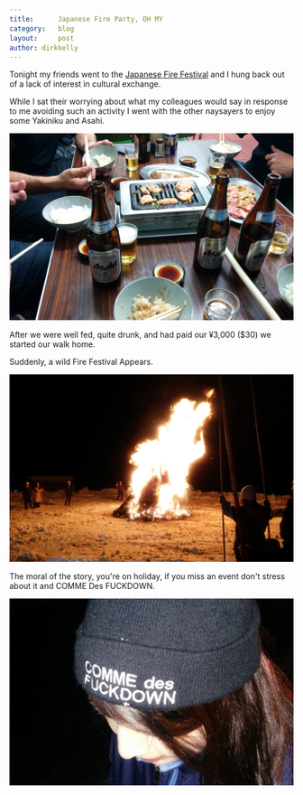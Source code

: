 ```yaml
---
title:      Japanese Fire Party, OH MY
category:   blog
layout:     post
author: dirkkelly
---
```


Tonight my friends went to the [Japanese Fire Festival](bit.ly/1e0h6)
and I hung back out of a lack of interest in cultural exchange.

While I sat their worrying about what my colleagues would say
in response to me avoiding such an activity I went with the
other naysayers to enjoy some Yakiniku and Asahi.

![Yakuniku and Asahi](/blog/images/yakiniku-and-asahi.jpg)

After we were well fed, quite drunk, and had paid our ¥3,000 ($30)
we started our walk home.

Suddenly, a wild Fire Festival Appears.

![Fire Festival](/blog/images/fire-festival.jpg)

The moral of the story, you're on holiday, if you miss an event
don't stress about it and COMME Des FUCKDOWN.

![COMME des FUCKDOWN](/blog/images/comme-des-fuckdown.jpg)
